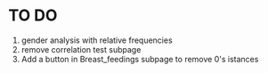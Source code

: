 # TO DO

1. gender analysis with relative frequencies
2. remove correlation test subpage
3. Add a button in Breast_feedings subpage to remove 0's istances

